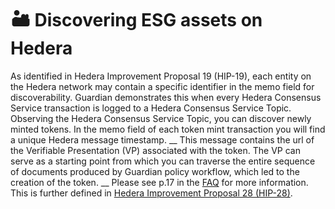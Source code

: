 # 🏜 Discovering ESG assets on Hedera

As identified in Hedera Improvement Proposal 19 (HIP-19), each entity on the Hedera network may contain a specific identifier in the memo field for discoverability. Guardian demonstrates this when every Hedera Consensus Service transaction is logged to a Hedera Consensus Service Topic. Observing the Hedera Consensus Service Topic, you can discover newly minted tokens. In the memo field of each token mint transaction you will find a unique Hedera message timestamp. __ This message contains the url of the Verifiable Presentation (VP) associated with the token. The VP can serve as a starting point from which you can traverse the entire sequence of documents produced by Guardian policy workflow, which led to the creation of the token. __ Please see p.17 in the [FAQ](https://docs.hedera.com/guardian/faqs/faqs) for more information. This is further defined in [Hedera Improvement Proposal 28 (HIP-28)](https://hips.hedera.com/hip/hip-28).
